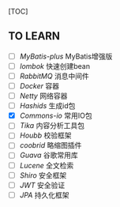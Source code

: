 [TOC]

## TO LEARN

- [ ] *MyBatis-plus* MyBatis增强版
- [ ] *lombok* 快速创建bean
- [ ] *RabbitMQ* 消息中间件
- [ ] *Docker* 容器
- [ ] *Netty* 网络容器
- [ ] *Hashids* 生成id包
- [x] *Commons-io* 常用IO包
- [ ] *Tika* 内容分析工具包
- [ ] *Houbb* 校验框架
- [ ] *coobrid* 略缩图插件
- [ ] *Guava* 谷歌常用库
- [ ] *Lucene* 全文检索
- [ ] *Shiro* 安全框架
- [ ] *JWT* 安全验证
- [ ] *JPA* 持久化框架